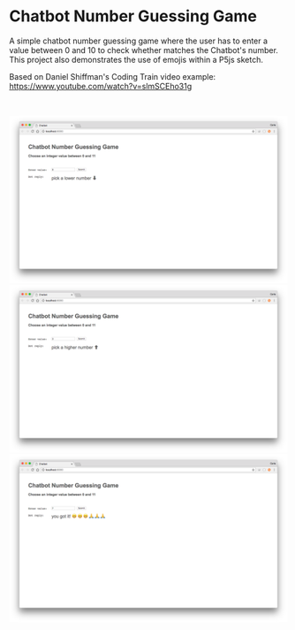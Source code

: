# Chatbot Number Guessing Game #

A simple chatbot number guessing game where the user has to enter a value between 0 and 10 to check whether matches the Chatbot's number. This project also demonstrates the use of emojis within a P5js sketch.


Based on Daniel Shiffman's Coding Train video example:
https://www.youtube.com/watch?v=slmSCEho31g

</br>
<p align="center">
  <img src="images/screenShot-01.png" width="650px"/>
  <img src="images/screenShot-02.png" width="650px"/>
  <img src="images/screenShot-03.png" width="650px"/>
</p>
